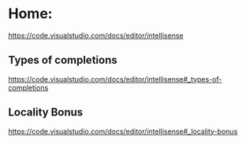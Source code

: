 # Home:
https://code.visualstudio.com/docs/editor/intellisense

## Types of completions
https://code.visualstudio.com/docs/editor/intellisense#_types-of-completions

## Locality Bonus
https://code.visualstudio.com/docs/editor/intellisense#_locality-bonus
